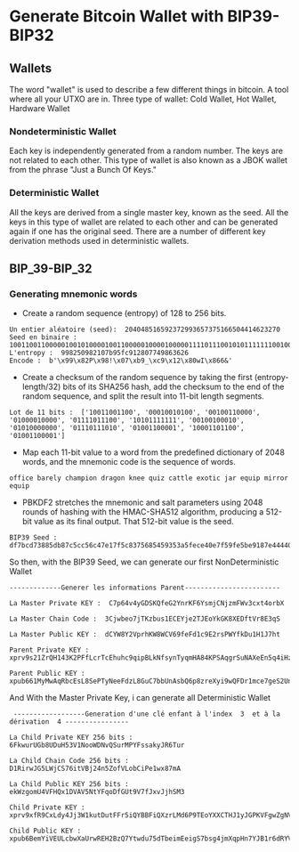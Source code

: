 # Generate Bitcoin Wallet with BIP39-BIP32

## Wallets
The word "wallet" is used to describe a few different things in bitcoin.
A tool where all your UTXO are in.
Three type of wallet: Cold Wallet, Hot Wallet, Hardware Wallet

### Nondeterministic Wallet
Each key is independently generated from a random number. The keys are not related to each other. This type of wallet is also known as a JBOK wallet from the phrase "Just a Bunch Of Keys."

### Deterministic Wallet
All the keys are derived from a single master key, known as the seed. All the keys in this type of wallet are related to each other and can be generated again if one has the original seed. There are a number of different key derivation methods used in deterministic wallets.

## BIP_39-BIP_32
### Generating mnemonic words
- Create a random sequence (entropy) of 128 to 256 bits.
```
Un entier aléatoire (seed):  204048516592372993657375166504414623270
Seed en binaire :  10011001100000100101000010011000001000010000011110111001010111111100100100010010100000000111011101001001100001100011011000100110
L'entropy :  998250982107b95fc912807749863626
Encode :  b'\x99\x82P\x98!\x07\xb9_\xc9\x12\x80wI\x866&'
```
- Create a checksum of the random sequence by taking the first (entropy-length/32) bits of its SHA256 hash, add the checksum to the end of the random sequence, and split the result into 11-bit length segments.
```
Lot de 11 bits :  ['10011001100', '00010010100', '00100110000', '01000010000', '01111011100', '10101111111', '00100100010', '01010000000', '01110111010', '01001100001', '10001101100', '01001100001']
```
- Map each 11-bit value to a word from the predefined dictionary of 2048 words, and the mnemonic code is the sequence of words.
```
office barely champion dragon knee quiz cattle exotic jar equip mirror equip
```

- PBKDF2 stretches the mnemonic and salt parameters using 2048 rounds of hashing with the HMAC-SHA512 algorithm, producing a 512-bit value as its final output. That 512-bit value is the seed.
```
BIP39 Seed :  df7bcd73885db87c5cc56c47e17f5c8375685459353a5fece40e7f59fe5be9187e44440a652b421eeb0db7a57b049dbfa4fe1837a18e771ac5bf514bbdfd5504
```

So then, with the BIP39 Seed, we can generate our first NonDeterministic Wallet
```
-------------Generer les informations Parent------------------------

La Master Private KEY :  C7p64v4yGDSKQfeG2YnrKF6YsmjCNjzmFWv3cxt4orbX

La Master Chain Code :  3Cjwbeo7jTKzbus1ECEYje2TJEoYkGK8XEDftVr8E3qS

La Master Public KEY :  dCYW8Y2VprhKW8WCV69feFd1c9E2rsPWYfkDu1H1J7ht

Parent Private KEY :  xprv9s21ZrQH143K2PFfLcrTcEhuhc9qipBLkNfsynTyqmHA84KPSAqgrSuNAXeEn5q4iHzyye5VEzrJtASD9XD9WMmTyEc3vpkDzefBNTRimpq

Parent Public KEY :  xpub661MyMwAqRbcEsL8SePTyNeeFdzL8GuC7bbUnAsbQ6p8zreXyi9wQFDr1mce7geS2Un16wLigeHuW6eZzWEv7v72NcyWMyFETdV1Q8G3MtH
```

And With the Master Private Key, i can generate all Deterministic Wallet
```
 ------------------Generation d'une clé enfant à l'index  3  et à la dérivation  4 ----------------

La Child Private KEY 256 bits :  6FkwurUGb8UDuH53V1NooWDNvQSurMPYFssakyJR6Tur

La Child Chain Code 256 bits :  D1RirwJG5LWjCS76itVBj24n5ZofVLobCiPe1wx87mA

La Child Public KEY 256 bits :  ekWzgomU4VFHQx1DVAV5NtYFqoDfGUt9V7fJxvJjhSM3

Child Private KEY :  xprv9xfR9CxLdy4Jj3W1kutDutFFr5iQYBBFiQXzrLMd6P9TEoYXXCTHJ1yJGPKVFgwZgNVRRLSujxsr3aQPd4rtZRduA37DsdgXqDRV1TrvRDS

Child Public KEY :  xpub6BemYiVEULcbwXaUrwREH2BzQ7Ytwdu75dTbeimEeigS7bsg4jmXqpHn7YJB1r6dRYVhxVD8JaRttBVZBoPRgmoU9EiN79qCRyprm2vWsX4
```
